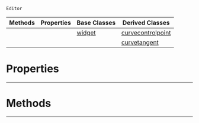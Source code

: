  `Editor`

|Methods|Properties|Base Classes|Derived Classes|
|---|---|---|---|
| | |[widget](https://github.com/zeroengineteam/ZeroDocs/blob/master/code_reference/class_reference/widget.markdown)|[curvecontrolpoint](https://github.com/zeroengineteam/ZeroDocs/blob/master/code_reference/class_reference/curvecontrolpoint.markdown)|
| | | |[curvetangent](https://github.com/zeroengineteam/ZeroDocs/blob/master/code_reference/class_reference/curvetangent.markdown)|


 #  Properties


---  
 #  Methods


---  
 

 